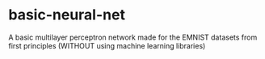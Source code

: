 # basic-neural-net
A basic multilayer perceptron network made for the EMNIST datasets from first principles (WITHOUT using machine learning libraries)
